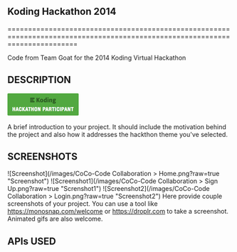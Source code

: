 ## Koding Hackathon 2014
=============================================================================================================================

Code from Team Goat for the 2014 Koding Virtual Hackathon

## DESCRIPTION

[![Koding Hackathon](/images/badge.png?raw=true "Koding Hackathon")](https://koding.com/Hackathon)

A brief introduction to your project. It should include the motivation behind the project and also how it addresses the hackthon theme you've selected.

## SCREENSHOTS

![Screenshot](/images/CoCo-Code Collaboration > Home.png?raw=true "Screenshot")
![Screenshot1](/images/CoCo-Code Collaboration > Sign Up.png?raw=true "Screnshot1")
![Screenshot2](/images/CoCo-Code Collaboration > Login.png?raw=true "Screenshot2")
Here provide couple screenshots of your project. You can use a tool like https://monosnap.com/welcome or https://droplr.com to take a screenshot. Animated gifs are also welcome.

## APIs USED
